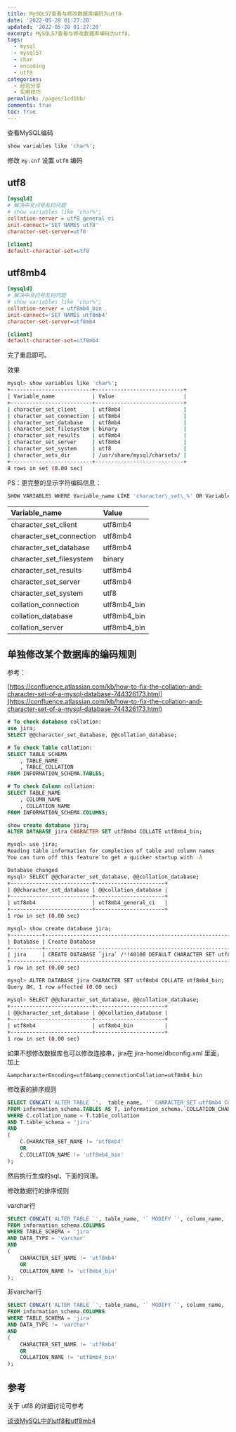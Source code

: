 ```yaml
---
title: MySQL57查看与修改数据库编码为utf8
date: '2022-05-28 01:27:20'
updated: '2022-05-28 01:27:20'
excerpt: MySQL57查看与修改数据库编码为utf8。
tags:
  - mysql
  - mysql57
  - char
  - encoding
  - utf8
categories:
  - 经验分享
  - 实用技巧
permalink: /pages/1cd1bb/
comments: true
toc: true
---
```

查看MySQL编码

```bash
show variables like 'char%';
```

修改 `my.cnf` 设置 `utf8` 编码

## utf8

```ini
[mysqld]
# 解决中文问号乱码问题
# show variables like 'char%';
collation-server = utf8_general_ci
init-connect='SET NAMES utf8'
character-set-server=utf8

[client]
default-character-set=utf8
```

## utf8mb4

```ini
[mysqld]
# 解决中文问号乱码问题
# show variables like 'char%';
collation-server = utf8mb4_bin
init-connect='SET NAMES utf8mb4'
character-set-server=utf8mb4

[client]
default-character-set=utf8mb4
```

完了重启即可。

效果

```bash
mysql> show variables like 'char%';
+--------------------------+----------------------------+
| Variable_name            | Value                      |
+--------------------------+----------------------------+
| character_set_client     | utf8mb4                    |
| character_set_connection | utf8mb4                    |
| character_set_database   | utf8mb4                    |
| character_set_filesystem | binary                     |
| character_set_results    | utf8mb4                    |
| character_set_server     | utf8mb4                    |
| character_set_system     | utf8                       |
| character_sets_dir       | /usr/share/mysql/charsets/ |
+--------------------------+----------------------------+
8 rows in set (0.00 sec)
```

PS：更完整的显示字符编码信息：

```bash
SHOW VARIABLES WHERE Variable_name LIKE 'character\_set\_%' OR Variable_name LIKE 'collation%';
```

| Variable\_name             | Value        |
| :------------------------- | :----------- |
| character\_set\_client     | utf8mb4      |
| character\_set\_connection | utf8mb4      |
| character\_set\_database   | utf8mb4      |
| character\_set\_filesystem | binary       |
| character\_set\_results    | utf8mb4      |
| character\_set\_server     | utf8mb4      |
| character\_set\_system     | utf8         |
| collation\_connection      | utf8mb4\_bin |
| collation\_database        | utf8mb4\_bin |
| collation\_server          | utf8mb4\_bin |

## 单独修改某个数据库的编码规则

参考：

[https://confluence.atlassian.com/kb/how-to-fix-the-collation-and-character-set-of-a-mysql-database-744326173.html](https://confluence.atlassian.com/kb/how-to-fix-the-collation-and-character-set-of-a-mysql-database-744326173.html)

```sql
# To check database collation:
use jira;
SELECT @@character_set_database, @@collation_database;

# To check Table collation:
SELECT TABLE_SCHEMA
    , TABLE_NAME
    , TABLE_COLLATION 
FROM INFORMATION_SCHEMA.TABLES;

# To check Column collation:
SELECT TABLE_NAME 
    , COLUMN_NAME 
    , COLLATION_NAME 
FROM INFORMATION_SCHEMA.COLUMNS;

show create database jira;
ALTER DATABASE jira CHARACTER SET utf8mb4 COLLATE utf8mb4_bin;
```

```bash
mysql> use jira;
Reading table information for completion of table and column names
You can turn off this feature to get a quicker startup with -A

Database changed
mysql> SELECT @@character_set_database, @@collation_database;
+--------------------------+----------------------+
| @@character_set_database | @@collation_database |
+--------------------------+----------------------+
| utf8mb4                  | utf8mb4_general_ci   |
+--------------------------+----------------------+
1 row in set (0.00 sec)
```

```bash
mysql> show create database jira;
+----------+------------------------------------------------------------------+
| Database | Create Database                                                  |
+----------+------------------------------------------------------------------+
| jira     | CREATE DATABASE `jira` /*!40100 DEFAULT CHARACTER SET utf8mb4 */ |
+----------+------------------------------------------------------------------+
1 row in set (0.00 sec)
```

```bash
mysql> ALTER DATABASE jira CHARACTER SET utf8mb4 COLLATE utf8mb4_bin;
Query OK, 1 row affected (0.00 sec)

mysql> SELECT @@character_set_database, @@collation_database;
+--------------------------+----------------------+
| @@character_set_database | @@collation_database |
+--------------------------+----------------------+
| utf8mb4                  | utf8mb4_bin          |
+--------------------------+----------------------+
1 row in set (0.00 sec)
```

如果不想修改数据库也可以修改连接串，jira在 jira-home/dbconfig.xml 里面，加上

```
&ampcharacterEncoding=utf8&amp;connectionCollation=utf8mb4_bin
```

修改表的排序规则

```sql
SELECT CONCAT('ALTER TABLE `',  table_name, '` CHARACTER SET utf8mb4 COLLATE utf8mb4_bin;')
FROM information_schema.TABLES AS T, information_schema.`COLLATION_CHARACTER_SET_APPLICABILITY` AS C
WHERE C.collation_name = T.table_collation
AND T.table_schema = 'jira'
AND
(
    C.CHARACTER_SET_NAME != 'utf8mb4'
    OR
    C.COLLATION_NAME != 'utf8mb4_bin'
);
```

然后执行生成的sql，下面的同理。

修改数据行的排序规则

varchar行

```sql
SELECT CONCAT('ALTER TABLE `', table_name, '` MODIFY `', column_name, '` ', DATA_TYPE, '(', CHARACTER_MAXIMUM_LENGTH, ') CHARACTER SET utf8mb4 COLLATE utf8mb4_bin', (CASE WHEN IS_NULLABLE = 'NO' THEN ' NOT NULL' ELSE '' END), ';')
FROM information_schema.COLUMNS 
WHERE TABLE_SCHEMA = 'jira'
AND DATA_TYPE = 'varchar'
AND
(
    CHARACTER_SET_NAME != 'utf8mb4'
    OR
    COLLATION_NAME != 'utf8mb4_bin'
);
```

非varchar行

```sql
SELECT CONCAT('ALTER TABLE `', table_name, '` MODIFY `', column_name, '` ', DATA_TYPE, ' CHARACTER SET utf8mb4 COLLATE utf8mb4_bin', (CASE WHEN IS_NULLABLE = 'NO' THEN ' NOT NULL' ELSE '' END), ';')
FROM information_schema.COLUMNS 
WHERE TABLE_SCHEMA = 'jira'
AND DATA_TYPE != 'varchar'
AND
(
    CHARACTER_SET_NAME != 'utf8mb4'
    OR
    COLLATION_NAME != 'utf8mb4_bin'
);
```

## 参考

关于 utf8 的详细讨论可参考

[谈谈MySQL中的utf8和utf8mb4](http://blog.kevalin.xyz/2019/12/26/%E8%B0%88%E8%B0%88MySQL%E4%B8%AD%E7%9A%84utf8%E5%92%8Cutf8mb4/)